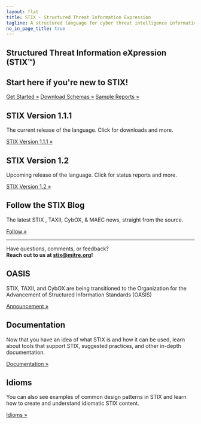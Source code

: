 ```yaml
---
layout: flat
title: STIX - Structured Threat Information Expression
tagline: A structured language for cyber threat intelligence information
no_in_page_title: true
---
```


<h2><strong>Structured Threat Information eXpression (STIX™)</strong></h2>
  
<div class="jumbotron">
  <h2>Start here if you're new to STIX!</h2>

  <p><a class="btn btn-primary btn-lg" role="button" href="/getting-started">Get Started »</a>
  <a class="btn btn-info btn-lg" role="button" href="/release">Download Schemas »</a>
  <a class="btn btn-default btn-lg" role="button" href="/examples">Sample Reports »</a>
  </p>
</div>

<div class="row">
  <div class="col-md-4 text-center">
    <h2>STIX Version 1.1.1</h2>
    <p>The current release of the language. Click for downloads and more.</p>
    <p><a class="btn btn-primary btn-lg" role="button" href="https://stix.mitre.org/language/version1.1.1/">STIX Version 1.1.1 »</a></p>
  </div>
  <div class="col-md-4 text-center">
    <h2>STIX Version 1.2</h2>
    <p>Upcoming release of the language. Click for status reports and more.</p>
    <p><a class="btn btn-primary btn-lg" role="button" href="https://stix.mitre.org/language/version1.2/">STIX Version 1.2 »</a></p>
  </div>
  <div class="col-md-4 text-center">
    <h2>Follow the STIX Blog</h2>
    <p>The latest STIX , TAXII, CybOX, & MAEC news, straight from the source.</p>
    <p><a class="btn btn-primary btn-lg" role="button" href="/blog">Follow »</a></p>
  </div>
</div>

<hr />

<p class="lead text-center">
	Have questions, comments, or feedback?
	<br/>
	<strong>Reach out to us at <a href="mailto:stix@mitre.org">stix@mitre.org</a>!</strong>
</p>

<div class="row">
  <div class="col-md-4 text-center">
    <h2>OASIS</h2>
    <p>STIX, TAXII, and CybOX are being transitioned to the Organization for the Advancement of Structured Information Standards (OASIS)</p>
    <p><a class="btn btn-primary btn-lg" role="button" href="https://stixproject.github.io/stix-at-oasis.pdf">Announcement »</a></p>
  </div>

  <div class="col-md-4 text-center">
    <h2>Documentation</h2>
    <p>Now that you have an idea of what STIX is and how it can be used,
    learn about tools that support STIX, suggested practices, and other in-depth
    documentation.</p>
    <p><a class="btn btn-primary btn-lg" role="button" href="/documentation">Documentation »</a></p>
  </div>
  <div class="col-md-4 text-center">
    <h2>Idioms</h2>
    <p>You can also see examples of common design patterns in STIX and
    learn how to create and understand idiomatic STIX content.</p>
    <p><a class="btn btn-primary btn-lg" role="button" href="/documentation/idioms">Idioms »</a></p>
  </div>

